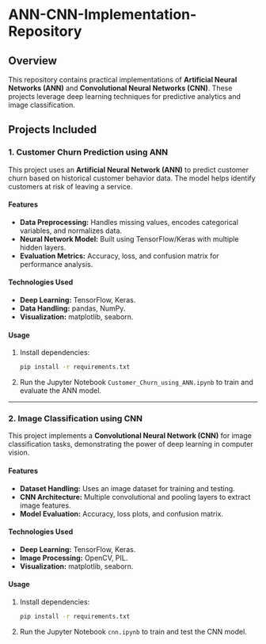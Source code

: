 # ANN-CNN-Implementation-Repository

## Overview
This repository contains practical implementations of **Artificial Neural Networks (ANN)** and **Convolutional Neural Networks (CNN)**. These projects leverage deep learning techniques for predictive analytics and image classification.

## Projects Included

### 1. Customer Churn Prediction using ANN
This project uses an **Artificial Neural Network (ANN)** to predict customer churn based on historical customer behavior data. The model helps identify customers at risk of leaving a service.

#### **Features**
- **Data Preprocessing:** Handles missing values, encodes categorical variables, and normalizes data.
- **Neural Network Model:** Built using TensorFlow/Keras with multiple hidden layers.
- **Evaluation Metrics:** Accuracy, loss, and confusion matrix for performance analysis.

#### **Technologies Used**
- **Deep Learning:** TensorFlow, Keras.
- **Data Handling:** pandas, NumPy.
- **Visualization:** matplotlib, seaborn.

#### **Usage**
1. Install dependencies:
   ```bash
   pip install -r requirements.txt
   ```
2. Run the Jupyter Notebook `Customer_Churn_using_ANN.ipynb` to train and evaluate the ANN model.

---

### 2. Image Classification using CNN
This project implements a **Convolutional Neural Network (CNN)** for image classification tasks, demonstrating the power of deep learning in computer vision.

#### **Features**
- **Dataset Handling:** Uses an image dataset for training and testing.
- **CNN Architecture:** Multiple convolutional and pooling layers to extract image features.
- **Model Evaluation:** Accuracy, loss plots, and confusion matrix.

#### **Technologies Used**
- **Deep Learning:** TensorFlow, Keras.
- **Image Processing:** OpenCV, PIL.
- **Visualization:** matplotlib, seaborn.

#### **Usage**
1. Install dependencies:
   ```bash
   pip install -r requirements.txt
   ```
2. Run the Jupyter Notebook `cnn.ipynb` to train and test the CNN model.


